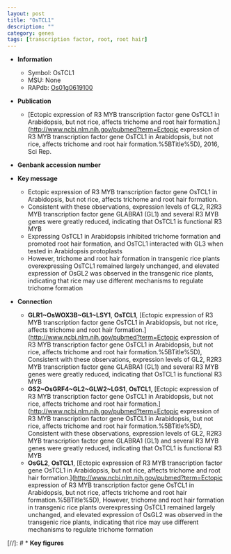 ```yaml
---
layout: post
title: "OsTCL1"
description: ""
category: genes
tags: [transcription factor, root, root hair]
---
```


* **Information**  
    + Symbol: OsTCL1  
    + MSU: None  
    + RAPdb: [Os01g0619100](http://rapdb.dna.affrc.go.jp/viewer/gbrowse_details/irgsp1?name=Os01g0619100)  

* **Publication**  
    + [Ectopic expression of R3 MYB transcription factor gene OsTCL1 in Arabidopsis, but not rice, affects trichome and root hair formation.](http://www.ncbi.nlm.nih.gov/pubmed?term=Ectopic expression of R3 MYB transcription factor gene OsTCL1 in Arabidopsis, but not rice, affects trichome and root hair formation.%5BTitle%5D), 2016, Sci Rep.

* **Genbank accession number**  

* **Key message**  
    + Ectopic expression of R3 MYB transcription factor gene OsTCL1 in Arabidopsis, but not rice, affects trichome and root hair formation.
    + Consistent with these observations, expression levels of GL2, R2R3 MYB transcription factor gene GLABRA1 (GL1) and several R3 MYB genes were greatly reduced, indicating that OsTCL1 is functional R3 MYB
    + Expressing OsTCL1 in Arabidopsis inhibited trichome formation and promoted root hair formation, and OsTCL1 interacted with GL3 when tested in Arabidopsis protoplasts
    + However, trichome and root hair formation in transgenic rice plants overexpressing OsTCL1 remained largely unchanged, and elevated expression of OsGL2 was observed in the transgenic rice plants, indicating that rice may use different mechanisms to regulate trichome formation

* **Connection**  
    + __GLR1~OsWOX3B~GL1~LSY1__, __OsTCL1__, [Ectopic expression of R3 MYB transcription factor gene OsTCL1 in Arabidopsis, but not rice, affects trichome and root hair formation.](http://www.ncbi.nlm.nih.gov/pubmed?term=Ectopic expression of R3 MYB transcription factor gene OsTCL1 in Arabidopsis, but not rice, affects trichome and root hair formation.%5BTitle%5D),  Consistent with these observations, expression levels of GL2, R2R3 MYB transcription factor gene GLABRA1 (GL1) and several R3 MYB genes were greatly reduced, indicating that OsTCL1 is functional R3 MYB
    + __GS2~OsGRF4~GL2~GLW2~LGS1__, __OsTCL1__, [Ectopic expression of R3 MYB transcription factor gene OsTCL1 in Arabidopsis, but not rice, affects trichome and root hair formation.](http://www.ncbi.nlm.nih.gov/pubmed?term=Ectopic expression of R3 MYB transcription factor gene OsTCL1 in Arabidopsis, but not rice, affects trichome and root hair formation.%5BTitle%5D),  Consistent with these observations, expression levels of GL2, R2R3 MYB transcription factor gene GLABRA1 (GL1) and several R3 MYB genes were greatly reduced, indicating that OsTCL1 is functional R3 MYB
    + __OsGL2__, __OsTCL1__, [Ectopic expression of R3 MYB transcription factor gene OsTCL1 in Arabidopsis, but not rice, affects trichome and root hair formation.](http://www.ncbi.nlm.nih.gov/pubmed?term=Ectopic expression of R3 MYB transcription factor gene OsTCL1 in Arabidopsis, but not rice, affects trichome and root hair formation.%5BTitle%5D),  However, trichome and root hair formation in transgenic rice plants overexpressing OsTCL1 remained largely unchanged, and elevated expression of OsGL2 was observed in the transgenic rice plants, indicating that rice may use different mechanisms to regulate trichome formation

[//]: # * **Key figures**  


